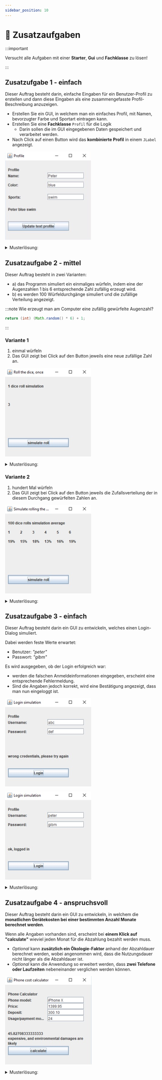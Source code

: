 ```yaml
---
sidebar_position: 10
---
```


# 🦸 Zusatzaufgaben

:::important

Versucht alle Aufgaben mit einer **Starter**, **Gui** und **Fachklasse** zu lösen!

:::

## Zusatzufgabe 1 - einfach

Dieser Auftrag besteht darin, einfache Eingaben für ein Benutzer-Profil zu erstellen und dann diese Eingaben als eine zusammengefasste Profil-Beschreibung anzuzeigen.

<div class="grid"><div>

- Erstellen Sie ein GUI, in welchem man ein einfaches Profil, mit Namen, bevorzugter Farbe und Sportart eintragen kann. 
- Erstellen Sie eine **Fachklasse** `Profil` für die Logik
    - Darin sollen die im GUI eingegebenen Daten gespeichert und verarbeitet werden.
- Nach Click auf einen Button wird das **kombinierte Profil** in einem `JLabel` angezeigt.

</div><div>

![](../img/zusatz-auftrag1.png)

</div></div>

<details><summary>Musterlösung:</summary>

```java title="Profile.java"
public class Profile {
    private String name = "";
    private String favoriteColor = "";
    private String favoriteSports = "";

    public void setName(String name) {
        this.name = name;
    }

    public void setFavoriteColor(String favoriteColor) {
        this.favoriteColor = favoriteColor;
    }

    public void setFavoriteSports(String favoriteSports) {
        this.favoriteSports = favoriteSports;
    }

    public String getProfileDescription() {
        return name + " " + favoriteColor + " " + favoriteSports;
    }
}
```

```java title="ProfileGUI.java"
import java.awt.event.ActionEvent;
import java.awt.event.ActionListener;

import javax.swing.JButton;
import javax.swing.JFrame;
import javax.swing.JLabel;
import javax.swing.JTextField;

public class ProfileGUI extends JFrame implements ActionListener {
	JLabel titleLabel = new JLabel("Profile");
	JLabel nameLabel = new JLabel("Name:");
	JTextField nameField = new JTextField();
	JLabel favColorLabel = new JLabel("Color:");
	JTextField favColorField = new JTextField();
	JLabel favSportsLabel = new JLabel("Sports:");
	JTextField favSportsField = new JTextField();
	JLabel descriptionLabel = new JLabel();
	JButton profileButton = new JButton("Update text profile");
	Profile profile = new Profile();

	public void showDialog() {
		setLayout(null);
		titleLabel.setBounds(10, 20, 200, 20);
		int labelWith = 120;
		int fieldIndentation = 140;
		int line1 = 40;
		nameLabel.setBounds(10, line1, labelWith, 20);
		nameField.setBounds(fieldIndentation, line1, labelWith, 20);
		int line2 = 70;
		favColorLabel.setBounds(10, line2, labelWith, 20);
		favColorField.setBounds(fieldIndentation, line2, labelWith, 20);
		int line3 = 110;
		favSportsLabel.setBounds(10, line3, labelWith, 20);
		favSportsField.setBounds(fieldIndentation, line3, labelWith, 20);
		descriptionLabel.setBounds(10, 150, 250, 20);
		profileButton.setBounds(10, 200, 200, 30);
		add(titleLabel);
		add(nameLabel);
		add(nameField);
		add(favColorLabel);
		add(favColorField);
		add(favSportsLabel);
		add(favSportsField);
		add(descriptionLabel);
		add(profileButton);
		profileButton.addActionListener(this);
		setDefaultCloseOperation(EXIT_ON_CLOSE);
		setSize(300, 300);
		setTitle("Profile");
		setVisible(true);
	}

	public void actionPerformed(ActionEvent arg0) {
		profile.setName(nameField.getText());
		profile.setFavoriteColor(favColorField.getText());
		profile.setFavoriteSports(favSportsField.getText());
		descriptionLabel.setText(profile.getProfileDescription());
	}
}
```

```java title="ProfileGUIStarter.java"
public class ProfileGUIStarter {

	public static void main(String[] args) {
		ProfileGUI gui = new ProfileGUI();
		gui.showDialog();
	}

}
```

</details>


<!-- Durch SOL
### Punkte

- 1 Punkt, wenn Name, Color, Sports direkt in der actionPerformed-Methode kombiniert werden.
- 2 Punkte, wenn Name, Color, Sports erst in der zur Verfügung gestellten Fachklasse Profile gespeichert werden, und dann von dort als eine `profileDescription` abgerufen werden.
- 3 Punkte, wenn Sie die Fachklasse Profile selbst programmiert haben.
-->

## Zusatzaufgabe 2 - mittel

Dieser Auftrag besteht in zwei Varianten: 

- a) das Programm simuliert ein einmaliges würfeln, indem eine der Augenzahlen 1 bis 6 entsprechende Zahl zufällig erzeugt wird.
- b) es werden 100 Würfeldurchgänge simuliert und die zufällige Verteilung angezeigt.

:::note Wie erzeugt man am Computer eine zufällig gewürfelte Augenzahl?

```java
return (int) (Math.random() * 6) + 1;
```

:::

### Variante 1

<div class="grid"><div>

1. einmal würfeln
2. Das GUI zeigt bei Click auf den Button jeweils eine neue zufällige Zahl an.

</div><div>

![](../img/zusatz-auftrag2-variante1.png)

</div></div>

<!--
Punkte:
- 2 Punkte, wenn Fachklasse fertig übernommen,
- 3 Punkte, wenn auch Fachklasse selbst programmiert,
-->

<details><summary>Musterlösung:</summary>

```java title="Dice.java"
public class Dice {
    // kann static sein, da keine Instanz-Variablen verwendet werden
    public static int roll() {
        return (int) (Math.random() * 6) + 1;
    }

    // nur zum testen von sich selbst
    public static void main(String[] args) {
        System.out.println(Dice.roll());
    }
}
```

```java title="DiceGUI.java"
import java.awt.event.ActionEvent;
import java.awt.event.ActionListener;

import javax.swing.JButton;
import javax.swing.JFrame;
import javax.swing.JLabel;

public class DiceGUI extends JFrame implements ActionListener {
	JLabel titleLabel = new JLabel("1 dice roll simulation");
	JLabel oneLabel = new JLabel();
	JButton rollButton = new JButton("simulate roll");
	Dice dice = new Dice();

	public void showDialog() {
		setLayout(null);
		titleLabel.setBounds(10, 20, 200, 20);
		oneLabel.setBounds(10, 80, 30, 20);
		rollButton.setBounds(10, 200, 200, 30);
		add(titleLabel);
		add(oneLabel);
		add(rollButton);
		rollButton.addActionListener(this);
		setDefaultCloseOperation(EXIT_ON_CLOSE);
		setSize(300, 300);
		setTitle("");
		setVisible(true);
	}

	public void actionPerformed(ActionEvent arg0) {
		oneLabel.setText(Integer.toString(dice.roll()));
	}
}
```


```java title="DiceGUIStarter.java"
public class DiceGUIStarter {

	public static void main(String[] args) {
		DiceGUI gui = new DiceGUI();
		gui.showDialog();
	}

}
```

</details>

### Variante 2

<div class="grid"><div>

1. hundert Mal würfeln
2. Das GUI zeigt bei Click auf den Button jeweils die Zufallsverteilung der in diesem Durchgang gewürfelten Zahlen an.

</div><div>

![](../img/zusatz-auftrag2-variante2.png)

</div></div>

<details><summary>Musterlösung:</summary>

```java title="MultiDice.java"
public class MultiDice {

	public static int[] rollTimes(int times) {
		int[] counts = { 0, 0, 0, 0, 0, 0 }; // pro Zahl eine Stelle
		for (int i = 0; i < times; i++) {
			int randomNumber = rollOnce(); // würfeln
			counts[randomNumber - 1]++; // index startet bei 0 daher -1
			// counts[rollOnce() - 1]++; // das würde auch gehen
		}
		return counts; // gibt Array zurück mit allen Zahlen
	}

	public static int rollOnce() {
		return (int) (Math.random() * (6 - 1 + 1)) + 1;
	}

	// nur zum testen von sich selbst
	public static void main(String[] args) {
        // hier könnte man auch 217 mal würfeln
        // dann müsste man die % Angaben aber auch normalisieren!
		int[] counts = MultiDice.rollTimes(100); 
		for (int i = 0; i < counts.length; i++) {
			System.out.println((i + 1) + ": " + counts[i] + "%");
		}
	}

}
```

```java title="MultiDiceGUI.java"
import java.awt.event.ActionEvent;
import java.awt.event.ActionListener;

import javax.swing.JButton;
import javax.swing.JFrame;
import javax.swing.JLabel;

public class MultiDiceGUI extends JFrame implements ActionListener {
	JLabel titleLabel = new JLabel("100 dice rolls simulation average");
	JLabel oneLabel = new JLabel();
	JLabel twoLabel = new JLabel();
	JLabel threeLabel = new JLabel();
	JLabel fourLabel = new JLabel();

	JLabel fiveLabel = new JLabel();
	JLabel sixLabel = new JLabel();
	JLabel oneTitleLabel = new JLabel("1");
	JLabel twoTitleLabel = new JLabel("2");
	JLabel threeTitleLabel = new JLabel("3");
	JLabel fourTitleLabel = new JLabel("4");
	JLabel fiveTitleLabel = new JLabel("5");
	JLabel sixTitleLabel = new JLabel("6");
	JButton rollButton = new JButton("simulate roll");
	MultiDice dicer = new MultiDice();

	public void showDialog() {
		setLayout(null);
		titleLabel.setBounds(10, 20, 200, 20);
		int line2 = 50;
		oneTitleLabel.setBounds(10, line2, 30, 20);
		twoTitleLabel.setBounds(50, line2, 30, 20);
		threeTitleLabel.setBounds(90, line2, 30, 20);
		fourTitleLabel.setBounds(130, line2, 30, 20);
		fiveTitleLabel.setBounds(170, line2, 30, 20);
		sixTitleLabel.setBounds(210, line2, 30, 20);
		int line3 = 80;
		oneLabel.setBounds(10, line3, 30, 20);
		twoLabel.setBounds(50, line3, 30, 20);
		threeLabel.setBounds(90, line3, 30, 20);
		fourLabel.setBounds(130, line3, 30, 20);
		fiveLabel.setBounds(170, line3, 30, 20);
		sixLabel.setBounds(210, line3, 30, 20);
		rollButton.setBounds(10, 200, 200, 30);
		add(oneTitleLabel);
		add(twoTitleLabel);
		add(threeTitleLabel);
		add(fourTitleLabel);
		add(fiveTitleLabel);
		add(sixTitleLabel);
		add(titleLabel);
		add(oneLabel);
		add(twoLabel);
		add(threeLabel);
		add(fourLabel);
		add(fiveLabel);
		add(sixLabel);
		add(rollButton);

		rollButton.addActionListener(this);
		setDefaultCloseOperation(EXIT_ON_CLOSE);
		setSize(300, 300);
		setTitle("");
		setVisible(true);
	}

	public void actionPerformed(ActionEvent arg0) {
		int[] counts = MultiDice.rollTimes(100); 
		oneLabel.setText(counts[0] + "%");
		twoLabel.setText(counts[1] + "%");
		threeLabel.setText(counts[2] + "%");
		fourLabel.setText(counts[3] + "%");
		fiveLabel.setText(counts[4] + "%");
		sixLabel.setText(counts[5] + "%");
	}
}
```

```java title="MultiDiceGUIStarter.java"
public class MultiDiceGUIStarter {

	public static void main(String[] args) {
		MultiDiceGUI gui = new MultiDiceGUI();
		gui.showDialog();
	}

}
```

</details>

<!--
Punkte:
- 3 Punkte, wenn Fachklasse fertig übernommen,
- 4 Punkte, wenn Fachklasse selbst programmiert,
-->

## Zusatzaufgabe 3 - einfach

<div class="grid"><div>

Dieser Auftrag besteht darin ein GUI zu entwickeln, welches einen Login-Dialog simuliert. 

Dabei werden feste Werte erwartet:
- Benutzer: *"peter"*
- Passwort: *"gibm"*

Es wird ausgegeben, ob der Login erfolgreich war:
- werden die falschen Anmeldeinformationen eingegeben, erscheint eine entsprechende Fehlermeldung. 
- Sind die Angaben jedoch korrekt, wird eine Bestätigung angezeigt, dass man nun eingeloggt ist.

</div><div>

![](../img/zusatz-auftrag3-wrong.png)

![](../img/zusatz-auftrag3-successfull.png)

</div></div>

<details><summary>Musterlösung:</summary>

```java title="Login.java"
public class Login {

	// ACHTUNG! NIE Passwörter in Klartext im Code haben. Dies hier ist nur zur Übung.
	//          Passwörter werden üblicherweise als HASH gespeichert
	//          - https://de.wikipedia.org/wiki/Kryptographische_Hashfunktion
	private String userNameAnswer = "bitte-setzte-mich-via-konstruktor";
	private String passwordAnswer = "bitte-setzte-mich-via-konstruktor";
	private String userName = "";
	private String password = "";

	public Login(String userNameAnswer, String passwordAnswer) {
		this.userNameAnswer = userNameAnswer;
		this.passwordAnswer = passwordAnswer;
	}

	public void setPassword(String password) {
		this.password = password;
	}

	public void setUserName(String userName) {
		this.userName = userName;
	}

	public String getLoginStateText() {
		if (this.isSuccessfull()) {
			return "ok, logged in";
		}
		return "wrong credentials, please try again";
	}

	private boolean isSuccessfull() {
		return this.password.equals(this.passwordAnswer) 
            && this.userName.equals(this.userNameAnswer);
	}

	// nur zum testen von sich selbst
	public static void main(String[] args) {
		Login login = new Login("peter", "gibm");
		login.setUserName("peter");
		login.setPassword("nicht-korrektes-password");
		System.out.println(login.getLoginStateText());
		login.setPassword("gibm");
		System.out.println(login.getLoginStateText());
	}
}
```

```java title="LoginGUI.java"
import java.awt.event.ActionEvent;
import java.awt.event.ActionListener;

import javax.swing.JButton;
import javax.swing.JFrame;
import javax.swing.JLabel;
import javax.swing.JTextField;

public class LoginGUI extends JFrame implements ActionListener {
	JLabel titleLabel = new JLabel("Profile");
	JLabel nameLabel = new JLabel("Username:");
	JTextField nameField = new JTextField();
	JLabel passwordLabel = new JLabel("Password:");
	JTextField passwordField = new JTextField();
	JLabel loginInfoLabel = new JLabel();
	JButton loginButton = new JButton("Login");
	Login login = new Login("peter", "gibm");

	public void showDialog() {
		setLayout(null);
		titleLabel.setBounds(10, 20, 200, 20);
		int labelWith = 120;
		int fieldIndentation = 140;
		int line1 = 40;
		nameLabel.setBounds(10, line1, labelWith, 20);
		nameField.setBounds(fieldIndentation, line1, labelWith, 20);
		int line2 = 70;
		passwordLabel.setBounds(10, line2, labelWith, 20);
		passwordField.setBounds(fieldIndentation, line2, labelWith, 20);
		loginInfoLabel.setBounds(10, 150, 250, 20);
		loginButton.setBounds(10, 200, 200, 30);
		add(titleLabel);
		add(nameLabel);
		add(nameField);
		add(passwordLabel);
		add(passwordField);
		add(loginInfoLabel);
		add(loginButton);
		loginButton.addActionListener(this);
		setDefaultCloseOperation(EXIT_ON_CLOSE);
		setSize(300, 300);
		setTitle("Login simulation");
		setVisible(true);
	}

	public void actionPerformed(ActionEvent arg0) {
		login.setUserName(nameField.getText());
		login.setPassword(passwordField.getText());
		loginInfoLabel.setText(login.getLoginStateText());
	}
}
```

```java title="LoginStarter.java"
public class LoginStarter {
	
	public static void main(String[] args) {
		LoginGUI gui = new LoginGUI();
		gui.showDialog();
	}
	
}
```

</details>

<!--
Punkte:
- 1 Punkt, wenn Fachklasse fertig übernommen,
- 2 Punkte, wenn auch Fachklasse selbst
programmiert,
-->

## Zusatzaufgabe 4 - anspruchsvoll

<div class="grid"><div>

Dieser Auftrag besteht darin ein GUI zu entwickeln, in welchem die **monatlichen Gerätekosten bei einer bestimmten Anzahl Monate berechnet werden**.

Wenn alle Angaben vorhanden sind, erscheint bei **einem Klick auf "calculate"** wieviel jeden Monat für die Abzahlung bezahlt werden muss.

- *Optional* kann **zusätzlich ein Ökologie-Faktor** anhand der Abzahldauer berechnet werden, wobei angenommen wird, dass die Nutzungsdauer nicht länger als die Abzahldauer ist.
- *Optional* kann die Anwendung so erweitert werden, dass **zwei Telefone oder Laufzeiten** nebeneinander verglichen werden können.

</div><div>

![](../img/zusatz-auftrag4.png)

</div></div>

<details><summary>Musterlösung:</summary>

```java title="PhoneCalculator.java"
public class PhoneCalculator {
	private String model;
	private double price;
	private double deposit;
	private int months;

	public void setModel(String model) {
		this.model = model;
	}

	public String getModel() {
		return this.model;
	}

	public void setPrice(double price) {
		this.price = price;
	}

	public double getPrice() {
		return this.price;
	}

	public void setDeposit(double deposit) {
		this.deposit = deposit;
	}

	public double getDeposit() {
		return this.deposit;
	}

	public void setMonths(int months) {
		this.months = months;
	}

	public int getMonths() {
		return this.months;
	}

	public double calculateMonthlyCosts() {
		return (price - deposit) / months;
	}

	public String calculateEcologicFootprint() {
		if (months < 13) {
			return "expensive, and strong environmental damages are likely";
		} else if (months >= 14 && months <= 24) {
			return "expensive, and environmental damages are likely";
		} 
		return "less environmental damages due to longer usage period";
	}
	
    // nur zum testen von sich selbst
	public static void main(String[] args) {
		PhoneCalculator calculator = new PhoneCalculator();
        calculator.setModel("iPhone X");
        calculator.setPrice(1399.95d);
        calculator.setDeposit(300.10d);
        calculator.setMonths(24);

        System.out.println("Costs: " + calculator.calculateMonthlyCosts());
        System.out.println("Environment: " + calculator.calculateEcologicFootprint());
	}
}

```

```java title="PhoneCalculatorGUI.java"
import java.awt.event.ActionEvent;
import java.awt.event.ActionListener;

import javax.swing.JButton;
import javax.swing.JFrame;
import javax.swing.JLabel;
import javax.swing.JTextField;

public class PhoneCalulatorGUI extends JFrame implements ActionListener {
	JLabel titleLabel = new JLabel("Phone Calculator");
	JLabel nameLabel = new JLabel("Phone model:");
	JTextField nameField = new JTextField();
	JLabel priceLabel = new JLabel("Price:");
	JTextField priceField = new JTextField();
	JLabel depositLabel = new JLabel("Deposit:");
	JTextField depositField = new JTextField();
	JLabel monthsLabel = new JLabel("Usage/payment months:");
	JTextField monthsField = new JTextField();
	JLabel descriptionLabel = new JLabel();
	JButton profileButton = new JButton("calculate");
	PhoneCalculator calculator = new PhoneCalculator();

	public void showDialog() {
		setLayout(null);
		titleLabel.setBounds(10, 20, 200, 20);
		int labelWith = 120;
		int fieldIndentation = 140;
		int line1 = 40;
		nameLabel.setBounds(10, line1, labelWith, 20);
		nameField.setBounds(fieldIndentation, line1, labelWith, 20);
		int line2 = 60;
		priceLabel.setBounds(10, line2, labelWith, 20);
		priceField.setBounds(fieldIndentation, line2, labelWith, 20);
		int line3 = 80;
		depositLabel.setBounds(10, line3, labelWith, 20);
		depositField.setBounds(fieldIndentation, line3, labelWith, 20);
		int line4 = 100;
		monthsLabel.setBounds(10, line4, labelWith, 20);
		monthsField.setBounds(fieldIndentation, line4, labelWith, 20);
		descriptionLabel.setBounds(10, 150, 250, 50);
		profileButton.setBounds(10, 200, 200, 30);
		add(titleLabel);
		add(nameLabel);
		add(nameField);
		add(priceLabel);
		add(priceField);
		add(depositLabel);
		add(depositField);
		add(monthsLabel);
		add(monthsField);
		add(descriptionLabel);
		add(profileButton);
		profileButton.addActionListener(this);
		setDefaultCloseOperation(EXIT_ON_CLOSE);
		setSize(300, 300);
		setTitle("Phone cost calculator");
		setVisible(true);
	}

	public void actionPerformed(ActionEvent arg0) {
		calculator.setModel(nameField.getText());
		calculator.setPrice(Double.parseDouble(priceField.getText()));
		calculator.setDeposit(Double.parseDouble(depositField.getText()));
		calculator.setMonths(Integer.parseInt(monthsField.getText()));
        // Hier werden die zwei Variablen mal anders als mit `+` in einen String eingefügt.
        // Dies ist eigentlich die bessere Variante!
		String costResult = "<html>%s</br>%s</html>".formatted(calculator.calculateMonthlyCosts(),
				calculator.calculateEcologicFootprint());
		descriptionLabel.setText(costResult);
	}
}
```

```java title="PhoneCalculatorGUIStarter.java"
public class PhoneCalculatorGUIStarter {

	public static void main(String[] args) {
		PhoneCalulatorGUI gui = new PhoneCalulatorGUI();
		gui.showDialog();
	}
	
}
```

</details>

<!--
Punkte:
- 2 Punkte, wenn Fachklasse fertig übernommen,
- 4 Punkte, wenn auch Fachklasse selbst programmiert,
- 5 Punkte, wenn zusätzlich zwei Geräte nebeneinander dargestellt und verglichen werden
-->
